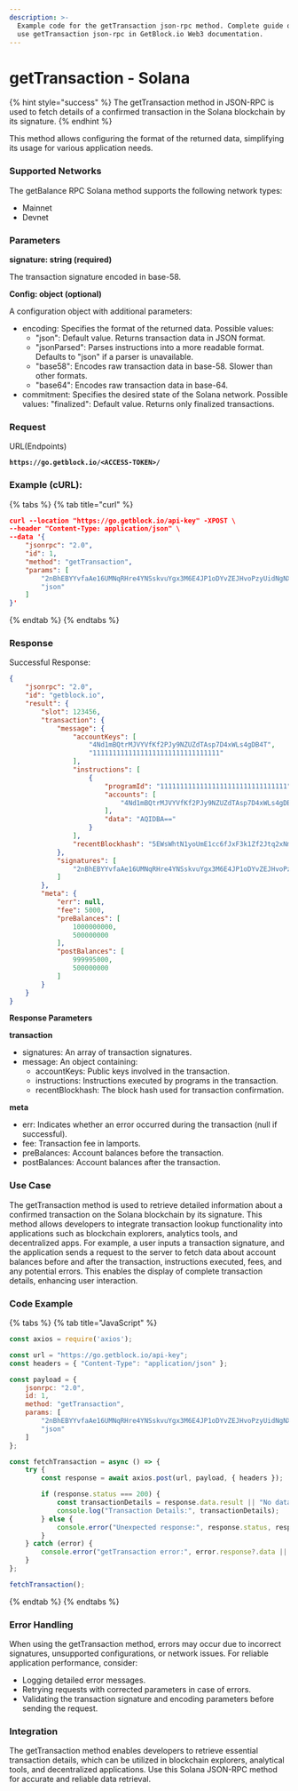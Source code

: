```yaml
---
description: >-
  Example code for the getTransaction json-rpc method. Сomplete guide on how to
  use getTransaction json-rpc in GetBlock.io Web3 documentation.
---
```


# getTransaction - Solana

{% hint style="success" %}
The getTransaction method in JSON-RPC is used to fetch details of a confirmed transaction in the Solana blockchain by its signature.
{% endhint %}

This method allows configuring the format of the returned data, simplifying its usage for various application needs.

### **Supported Networks**

The getBalance RPC Solana method supports the following network types:

* Mainnet
* Devnet

### Parameters

**signature: string (required)**

The transaction signature encoded in base-58.

**Config: object (optional)**

A configuration object with additional parameters:

* encoding: Specifies the format of the returned data. Possible values:
  * "json": Default value. Returns transaction data in JSON format.
  * "jsonParsed": Parses instructions into a more readable format. Defaults to "json" if a parser is unavailable.
  * "base58": Encodes raw transaction data in base-58. Slower than other formats.
  * "base64": Encodes raw transaction data in base-64.
* commitment: Specifies the desired state of the Solana network. Possible values: "finalized": Default value. Returns only finalized transactions.

### Request

URL(Endpoints)

<pre class="language-json" data-full-width="false"><code class="lang-json"><strong>https://go.getblock.io/&#x3C;ACCESS-TOKEN>/
</strong></code></pre>

### Example (cURL):

{% tabs %}
{% tab title="curl" %}
```json
curl --location "https://go.getblock.io/api-key" -XPOST \
--header "Content-Type: application/json" \
--data '{
    "jsonrpc": "2.0",
    "id": 1,
    "method": "getTransaction",
    "params": [
        "2nBhEBYYvfaAe16UMNqRHre4YNSskvuYgx3M6E4JP1oDYvZEJHvoPzyUidNgNX5r9sTyN1J9UxtbCXy2rqYcuyuv",
        "json"
    ]
}'
```
{% endtab %}
{% endtabs %}

### Response

Successful Response:

```json
{
    "jsonrpc": "2.0",
    "id": "getblock.io",
    "result": {
        "slot": 123456,
        "transaction": {
            "message": {
                "accountKeys": [
                    "4Nd1mBQtrMJVYVfKf2PJy9NZUZdTAsp7D4xWLs4gDB4T",
                    "11111111111111111111111111111111"
                ],
                "instructions": [
                    {
                        "programId": "11111111111111111111111111111111",
                        "accounts": [
                            "4Nd1mBQtrMJVYVfKf2PJy9NZUZdTAsp7D4xWLs4gDB4T"
                        ],
                        "data": "AQIDBA=="
                    }
                ],
                "recentBlockhash": "5EWsWhtN1yoUmE1cc6fJxF3k1Zf2Jtq2xNmRpZy1H8FA"
            },
            "signatures": [
                "2nBhEBYYvfaAe16UMNqRHre4YNSskvuYgx3M6E4JP1oDYvZEJHvoPzyUidNgNX5r9sTyN1J9UxtbCXy2rqYcuyuv"
            ]
        },
        "meta": {
            "err": null,
            "fee": 5000,
            "preBalances": [
                1000000000,
                500000000
            ],
            "postBalances": [
                999995000,
                500000000
            ]
        }
    }
}

```

**Response Parameters**

**transaction**

* signatures: An array of transaction signatures.
* message: An object containing:
  * accountKeys: Public keys involved in the transaction.
  * instructions: Instructions executed by programs in the transaction.
  * recentBlockhash: The block hash used for transaction confirmation.

**meta**

* err: Indicates whether an error occurred during the transaction (null if successful).
* fee: Transaction fee in lamports.
* preBalances: Account balances before the transaction.
* postBalances: Account balances after the transaction.

### Use Case

The getTransaction method is used to retrieve detailed information about a confirmed transaction on the Solana blockchain by its signature. This method allows developers to integrate transaction lookup functionality into applications such as blockchain explorers, analytics tools, and decentralized apps. For example, a user inputs a transaction signature, and the application sends a request to the server to fetch data about account balances before and after the transaction, instructions executed, fees, and any potential errors. This enables the display of complete transaction details, enhancing user interaction.

### Code Example

{% tabs %}
{% tab title="JavaScript" %}
```javascript
const axios = require('axios');

const url = "https://go.getblock.io/api-key";
const headers = { "Content-Type": "application/json" };

const payload = {
    jsonrpc: "2.0",
    id: 1,
    method: "getTransaction",
    params: [
        "2nBhEBYYvfaAe16UMNqRHre4YNSskvuYgx3M6E4JP1oDYvZEJHvoPzyUidNgNX5r9sTyN1J9UxtbCXy2rqYcuyuv",
        "json"
    ]
};

const fetchTransaction = async () => {
    try {
        const response = await axios.post(url, payload, { headers });

        if (response.status === 200) {
            const transactionDetails = response.data.result || "No data available";
            console.log("Transaction Details:", transactionDetails);
        } else {
            console.error("Unexpected response:", response.status, response.statusText);
        }
    } catch (error) {
        console.error("getTransaction error:", error.response?.data || error.message);
    }
};

fetchTransaction();
```
{% endtab %}
{% endtabs %}

### Error Handling

When using the getTransaction method, errors may occur due to incorrect signatures, unsupported configurations, or network issues. For reliable application performance, consider:

* Logging detailed error messages.
* Retrying requests with corrected parameters in case of errors.
* Validating the transaction signature and encoding parameters before sending the request.

### Integration

The getTransaction method enables developers to retrieve essential transaction details, which can be utilized in blockchain explorers, analytical tools, and decentralized applications. Use this Solana JSON-RPC method for accurate and reliable data retrieval.
